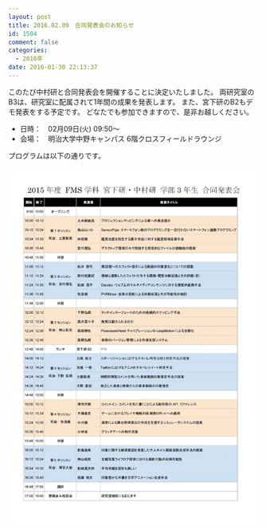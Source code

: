 ```yaml
---
layout: post
title: 2016.02.09　合同発表会のお知らせ
id: 1504
comment: false
categories:
  - 2016年
date: 2016-01-30 22:13:37
---
```


このたび中村研と合同発表会を開催することに決定いたしました。
両研究室のB3は、研究室に配属されて1年間の成果を発表します。
また、宮下研のB2もデモ発表をする予定です。
どなたでも参加できますので、是非お越しください。

- 日時：　02月09日(火) 09:50～
- 会場：　明治大学中野キャンパス 6階クロスフィールドラウンジ

プログラムは以下の通りです。

[![2015年度_FMS学科 宮下研・中村研 学部3年生 合同発表会](/wp-content/uploads/2016/01/2015年度_FMS学科-宮下研・中村研-学部3年生-合同発表会.jpg)](/wp-content/uploads/2016/01/2015年度_FMS学科-宮下研・中村研-学部3年生-合同発表会.jpg)
